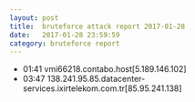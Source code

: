 ```yaml
---
layout: post
title:  bruteforce attack report 2017-01-28
date:   2017-01-28 23:59:59
category: bruteforce report
---
```


* 01:41 vmi66218.contabo.host[5.189.146.102]
* 03:47 138.241.95.85.datacenter-services.ixirtelekom.com.tr[85.95.241.138]
